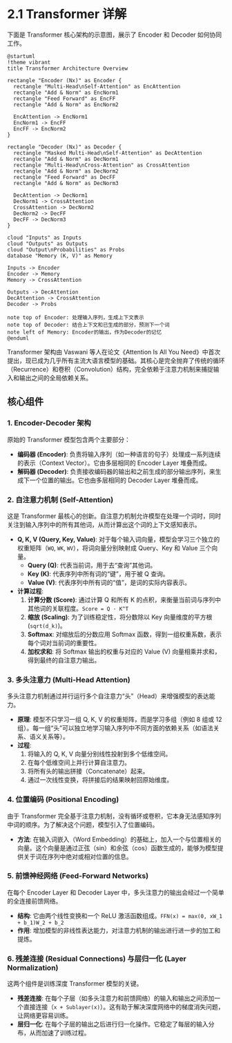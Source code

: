 # 2.1 Transformer 详解

下面是 Transformer 核心架构的示意图，展示了 Encoder 和 Decoder 如何协同工作。

```plantuml
@startuml
!theme vibrant
title Transformer Architecture Overview

rectangle "Encoder (Nx)" as Encoder {
  rectangle "Multi-Head\nSelf-Attention" as EncAttention
  rectangle "Add & Norm" as EncNorm1
  rectangle "Feed Forward" as EncFF
  rectangle "Add & Norm" as EncNorm2
  
  EncAttention -> EncNorm1
  EncNorm1 -> EncFF
  EncFF -> EncNorm2
}

rectangle "Decoder (Nx)" as Decoder {
  rectangle "Masked Multi-Head\nSelf-Attention" as DecAttention
  rectangle "Add & Norm" as DecNorm1
  rectangle "Multi-Head\nCross-Attention" as CrossAttention
  rectangle "Add & Norm" as DecNorm2
  rectangle "Feed Forward" as DecFF
  rectangle "Add & Norm" as DecNorm3

  DecAttention -> DecNorm1
  DecNorm1 -> CrossAttention
  CrossAttention -> DecNorm2
  DecNorm2 -> DecFF
  DecFF -> DecNorm3
}

cloud "Inputs" as Inputs
cloud "Outputs" as Outputs
cloud "Output\nProbabilities" as Probs
database "Memory (K, V)" as Memory

Inputs -> Encoder
Encoder -> Memory
Memory -> CrossAttention

Outputs -> DecAttention
DecAttention -> CrossAttention
Decoder -> Probs

note top of Encoder: 处理输入序列，生成上下文表示
note top of Decoder: 结合上下文和已生成的部分，预测下一个词
note left of Memory: Encoder的输出，作为Decoder的记忆
@enduml
```

Transformer 架构由 Vaswani 等人在论文《Attention Is All You Need》中首次提出，现已成为几乎所有主流大语言模型的基础。其核心是完全抛弃了传统的循环（Recurrence）和卷积（Convolution）结构，完全依赖于注意力机制来捕捉输入和输出之间的全局依赖关系。

## 核心组件

### 1. Encoder-Decoder 架构

原始的 Transformer 模型包含两个主要部分：

*   **编码器 (Encoder)**: 负责将输入序列（如一种语言的句子）处理成一系列连续的表示（Context Vector）。它由多层相同的 Encoder Layer 堆叠而成。
*   **解码器 (Decoder)**: 负责接收编码器的输出和之前生成的部分输出序列，来生成下一个位置的输出。它也由多层相同的 Decoder Layer 堆叠而成。

### 2. 自注意力机制 (Self-Attention)

这是 Transformer 最核心的创新。自注意力机制允许模型在处理一个词时，同时关注到输入序列中的所有其他词，从而计算出这个词的上下文感知表示。

*   **Q, K, V (Query, Key, Value)**: 对于每个输入词向量，模型会学习三个独立的权重矩阵（`WQ`, `WK`, `WV`），将词向量分别映射成 Query、Key 和 Value 三个向量。
    *   **Query (Q)**: 代表当前词，用于去“查询”其他词。
    *   **Key (K)**: 代表序列中所有词的“键”，用于被 Q 查询。
    *   **Value (V)**: 代表序列中所有词的“值”，是词的实际内容表示。
*   **计算过程**:
    1.  **计算分数 (Score)**: 通过计算 Q 和所有 K 的点积，来衡量当前词与序列中其他词的关联程度。`Score = Q · K^T`
    2.  **缩放 (Scaling)**: 为了训练稳定性，将分数除以 Key 向量维度的平方根 (`sqrt(d_k)`)。
    3.  **Softmax**: 对缩放后的分数应用 Softmax 函数，得到一组权重系数，表示每个词对当前词的重要性。
    4.  **加权求和**: 将 Softmax 输出的权重与对应的 Value (V) 向量相乘并求和，得到最终的自注意力输出。

### 3. 多头注意力 (Multi-Head Attention)

多头注意力机制通过并行运行多个自注意力“头”（Head）来增强模型的表达能力。

*   **原理**: 模型不只学习一组 Q, K, V 的权重矩阵，而是学习多组（例如 8 组或 12 组）。每一组“头”可以独立地学习输入序列中不同方面的依赖关系（如语法关系、语义关系等）。
*   **过程**:
    1.  将输入的 Q, K, V 向量分别线性投射到多个低维空间。
    2.  在每个低维空间上并行计算自注意力。
    3.  将所有头的输出拼接（Concatenate）起来。
    4.  通过一次线性变换，将拼接后的结果映射回原始维度。

### 4. 位置编码 (Positional Encoding)

由于 Transformer 完全基于注意力机制，没有循环或卷积，它本身无法感知序列中词的顺序。为了解决这个问题，模型引入了位置编码。

*   **方法**: 在输入词嵌入（Word Embedding）的基础上，加入一个与位置相关的向量。这个向量是通过正弦（sin）和余弦（cos）函数生成的，能够为模型提供关于词在序列中绝对或相对位置的信息。

### 5. 前馈神经网络 (Feed-Forward Networks)

在每个 Encoder Layer 和 Decoder Layer 中，多头注意力的输出会经过一个简单的全连接前馈网络。

*   **结构**: 它由两个线性变换和一个 ReLU 激活函数组成。`FFN(x) = max(0, xW_1 + b_1)W_2 + b_2`
*   **作用**: 增加模型的非线性表达能力，对注意力机制的输出进行进一步的加工和提炼。

### 6. 残差连接 (Residual Connections) 与层归一化 (Layer Normalization)

这两个组件是训练深度 Transformer 模型的关键。

*   **残差连接**: 在每个子层（如多头注意力和前馈网络）的输入和输出之间添加一个直接连接（`x + Sublayer(x)`）。这有助于解决深度网络中的梯度消失问题，让网络更容易训练。
*   **层归一化**: 在每个子层的输出之后进行归一化操作。它稳定了每层的输入分布，从而加速了训练过程。